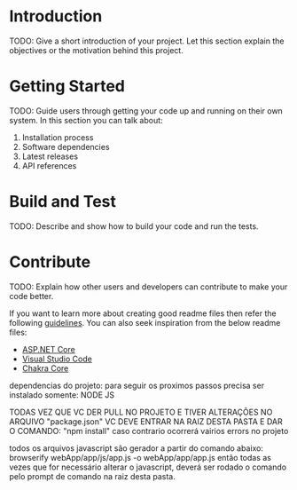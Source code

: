 # Introduction 
TODO: Give a short introduction of your project. Let this section explain the objectives or the motivation behind this project. 

# Getting Started
TODO: Guide users through getting your code up and running on their own system. In this section you can talk about:
1.	Installation process
2.	Software dependencies
3.	Latest releases
4.	API references

# Build and Test
TODO: Describe and show how to build your code and run the tests. 

# Contribute
TODO: Explain how other users and developers can contribute to make your code better. 

If you want to learn more about creating good readme files then refer the following [guidelines](https://www.visualstudio.com/en-us/docs/git/create-a-readme). You can also seek inspiration from the below readme files:
- [ASP.NET Core](https://github.com/aspnet/Home)
- [Visual Studio Code](https://github.com/Microsoft/vscode)
- [Chakra Core](https://github.com/Microsoft/ChakraCore)


dependencias do projeto:
para seguir os proximos passos precisa ser instalado somente:
NODE JS


TODAS VEZ QUE VC DER PULL NO PROJETO E TIVER ALTERAÇÕES NO ARQUIVO
"package.json"
VC DEVE ENTRAR NA RAIZ DESTA PASTA E DAR O COMANDO:
"npm install"
caso contrario ocorrerá vairios errors no projeto


todos os arquivos javascript são gerador a partir do comando abaixo:
browserify webApp/app/js/app.js -o webApp/app/app.js
então todas as vezes que for necessário alterar o javascript, deverá ser rodado o comando
pelo prompt de comando na raiz desta pasta.